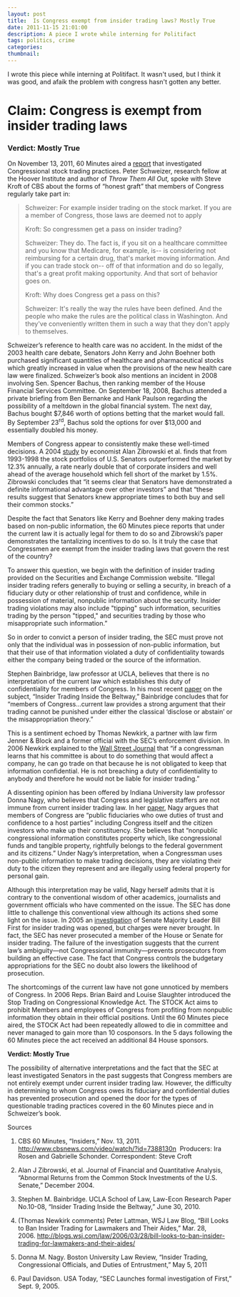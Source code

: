 ```yaml
---
layout: post
title:  Is Congress exempt from insider trading laws? Mostly True
date: 2011-11-15 21:01:00
description: A piece I wrote while interning for Politifact
tags: politics, crime
categories: 
thumbnail: 
---
```


I wrote this piece while interning at Politifact. It wasn't used, but I think it was good, and afaik the problem with congress hasn't gotten any better.

# Claim: Congress is exempt from insider trading laws 
### Verdict: Mostly True

On November 13, 2011, 60 Minutes aired a [report](http://www.cbsnews.com/video/watch/?id=7388130n) that investigated Congressional stock trading practices. Peter Schweizer, research fellow at the Hoover Institute and author of _Throw Them All Out,_ spoke with Steve Kroft of CBS about the forms of “honest graft” that members of Congress regularly take part in:

> Schweizer: For example insider trading on the stock market. If you are a member of Congress, those laws are deemed not to apply
>
> Kroft: So congressmen get a pass on insider trading?
>
> Schweizer: They do. The fact is, if you sit on a healthcare committee and you know that Medicare, for example, is-- is considering not reimbursing for a certain drug, that's market moving information. And if you can trade stock on-- off of that information and do so legally, that's a great profit making opportunity. And that sort of behavior goes on.
>
> Kroft: Why does Congress get a pass on this?
>
> Schweizer: It's really the way the rules have been defined. And the people who make the rules are the political class in Washington. And they've conveniently written them in such a way that they don't apply to themselves.

Schweizer’s reference to health care was no accident. In the midst of the 2003 health care debate, Senators John Kerry and John Boehner both purchased significant quantities of healthcare and pharmaceutical stocks which greatly increased in value when the provisions of the new health care law were finalized. Schweizer’s book also mentions an incident in 2008 involving Sen. Spencer Bachus, then ranking member of the House Financial Services Committee. On September 18, 2008, Bachus attended a private briefing from Ben Bernanke and Hank Paulson regarding the possibility of a meltdown in the global financial system. The next day, Bachus bought $7,846 worth of options betting that the market would fall. By September 23<sup>rd</sup>, Bachus sold the options for over $13,000 and essentially doubled his money. 

Members of Congress appear to consistently make these well-timed decisions. A 2004 [study](http://insidertrading.procon.org/sourcefiles/abnormalreturnsziobrowski.pdf) by economist Alan Zibrowski et al. finds that from 1993-1998 the stock portfolios of U.S. Senators outperformed the market by 12.3% annually, a rate nearly double that of corporate insiders and well ahead of the average household which fell short of the market by 1.5%. Zibrowski concludes that “it seems clear that Senators have demonstrated a definite informational advantage over other investors” and that “these results suggest that Senators knew appropriate times to both buy and sell their common stocks.”

Despite the fact that Senators like Kerry and Boehner deny making trades based on non-public information, the 60 Minutes piece reports that under the current law it is actually legal for them to do so and Zibrowski’s paper demonstrates the tantalizing incentives to do so. Is it truly the case that Congressmen are exempt from the insider trading laws that govern the rest of the country? 

To answer this question, we begin with the definition of insider trading provided on the Securities and Exchange Commission website. “Illegal insider trading refers generally to buying or selling a security, in breach of a fiduciary duty or other relationship of trust and confidence, while in possession of material, nonpublic information about the security. Insider trading violations may also include "tipping" such information, securities trading by the person "tipped," and securities trading by those who misappropriate such information.” 

So in order to convict a person of insider trading, the SEC must prove not only that the individual was in possession of non-public information, but that their use of that information violated a duty of confidentiality towards either the company being traded or the source of the information. 

Stephen Bainbridge, law professor at UCLA, believes that there is no interpretation of the current law which establishes this duty of confidentiality for members of Congress. In his most recent [paper](http://papers.ssrn.com/sol3/papers.cfm?abstract_id=1633123) on the subject, “Insider Trading Inside the Beltway,” Bainbridge concludes that for “members of Congress…current law provides a strong argument that their trading cannot be punished under either the classical ‘disclose or abstain’ or the misappropriation theory.”

This is a sentiment echoed by Thomas Newkirk, a partner with law firm Jenner & Block and a former official with the SEC’s enforcement division. In 2006 Newkirk explained to the [Wall Street Journal](http://blogs.wsj.com/law/2006/03/28/bill-looks-to-ban-insider-trading-for-lawmakers-and-their-aides/) that “if a congressman learns that his committee is about to do something that would affect a company, he can go trade on that because he is not obligated to keep that information confidential. He is not breaching a duty of confidentiality to anybody and therefore he would not be liable for insider trading.”

A dissenting opinion has been offered by Indiana University law professor Donna Nagy, who believes that Congress and legislative staffers are not immune from current insider trading law. In her [paper](http://papers.ssrn.com/sol3/papers.cfm?abstract_id=1750308), Nagy argues that members of Congress are “public fiduciaries who owe duties of trust and confidence to a host parties” including Congress itself and the citizen investors who make up their constituency. She believes that “nonpublic congressional information constitutes property which, like congressional funds and tangible property, rightfully belongs to the federal government and its citizens.” Under Nagy’s interpretation, when a Congressman uses non-public information to make trading decisions, they are violating their duty to the citizen they represent and are illegally using federal property for personal gain.

Although this interpretation may be valid, Nagy herself admits that it is contrary to the conventional wisdom of other academics, journalists and government officials who have commented on the issue. The SEC has done little to challenge this conventional view although its actions shed some light on the issue. In 2005 an [investigation](http://www.usatoday.com/news/washington/2005-09-29-frist-usat_x.htm) of Senate Majority Leader Bill First for insider trading was opened, but charges were never brought. In fact, the SEC has never prosecuted a member of the House or Senate for insider trading. The failure of the investigation suggests that the current law’s ambiguity—not Congressional immunity—prevents prosecutors from building an effective case. The fact that Congress controls the budgetary appropriations for the SEC no doubt also lowers the likelihood of prosecution. 

The shortcomings of the current law have not gone unnoticed by members of Congress. In 2006 Reps. Brian Baird and Louise Slaughter introduced the Stop Trading on Congressional Knowledge Act. The STOCK Act aims to prohibit Members and employees of Congress from profiting from nonpublic information they obtain in their official positions. Until the 60 Minutes piece aired, the STOCK Act had been repeatedly allowed to die in committee and never managed to gain more than 10 cosponsors. In the 5 days following the 60 Minutes piece the act received an additional 84 House sponsors. 

**Verdict: Mostly True**

The possibility of alternative interpretations and the fact that the SEC at least investigated Senators in the past suggests that Congress members are not entirely exempt under current insider trading law. However, the difficulty in determining to whom Congress owes its fiduciary and confidential duties has prevented prosecution and opened the door for the types of questionable trading practices covered in the 60 Minutes piece and in Schweizer’s book. 

Sources 

1. CBS 60 Minutes, “Insiders,” Nov. 13, 2011. <http://www.cbsnews.com/video/watch/?id=7388130n> 
Producers: Ira Rosen and Gabrielle Schonder. Correspondent: Steve Croft

2. Alan J Zibrowski, et al. Journal of Financial and Quantitative Analysis, “Abnormal Returns from the Common Stock Investments of the U.S. Senate,” December 2004.
   
3. Stephen M. Bainbridge. UCLA School of Law, Law-Econ Research Paper No.10-08, “Insider Trading Inside the Beltway,” June 30, 2010.
4. (Thomas Newkirk comments) Peter Lattman, WSJ Law Blog, “Bill Looks to Ban Insider Trading for Lawmakers and Their Aides,” Mar. 28, 2006. <http://blogs.wsj.com/law/2006/03/28/bill-looks-to-ban-insider-trading-for-lawmakers-and-their-aides/> 
5. Donna M. Nagy. Boston University Law Review, “Insider Trading, Congressional Officials, and Duties of Entrustment,” May 5, 2011
6. Paul Davidson. USA Today, “SEC Launches formal investigation of First,” Sept. 9, 2005.
